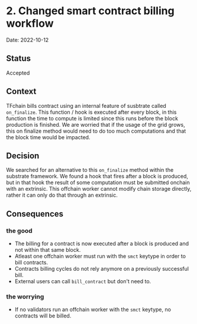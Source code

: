 # 2. Changed smart contract billing workflow

Date: 2022-10-12

## Status

Accepted

## Context

TFchain bills contract using an internal feature of susbtrate called `on_finalize`. This function / hook is executed after every block, in this function the time to compute is limited since this runs before the block production is finished. We are worried that if the usage of the grid grows, this on finalize method would need to do too much computations and that the block time would be impacted.

## Decision

We searched for an alternative to this `on_finalize` method within the substrate framework. We found a hook that fires after a block is produced, but in that hook the result of some computation must be submitted onchain with an extrinsic. This offchain worker cannot modify chain storage directly, rather it can only do that through an extrinsic.

## Consequences

### the good

- The billing for a contract is now executed after a block is produced and not within that same block.
- Atleast one offchain worker must run with the `smct` keytype in order to bill contracts.
- Contracts billing cycles do not rely anymore on a previously successful bill.
- External users can call `bill_contract` but don't need to.

### the worrying

- If no validators run an offchain worker with the `smct` keytype, no contracts will be billed.
